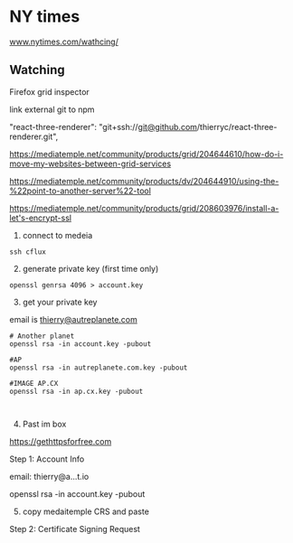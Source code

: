 # NY times

www.nytimes.com/wathcing/

## Watching

Firefox grid inspector


link external git to npm

"react-three-renderer": "git+ssh://git@github.com/thierryc/react-three-renderer.git",


https://mediatemple.net/community/products/grid/204644610/how-do-i-move-my-websites-between-grid-services


https://mediatemple.net/community/products/dv/204644910/using-the-%22point-to-another-server%22-tool



https://mediatemple.net/community/products/grid/208603976/install-a-let's-encrypt-ssl


1. connect to medeia

```
ssh cflux

```

2. generate  private key (first time only)

```
openssl genrsa 4096 > account.key

```

3. get your private key

email is thierry@autreplanete.com

```
# Another planet
openssl rsa -in account.key -pubout

#AP
openssl rsa -in autreplanete.com.key -pubout

#IMAGE AP.CX
openssl rsa -in ap.cx.key -pubout



```

4. Past im box

https://gethttpsforfree.com

Step 1: Account Info

email: thierry@a...t.io

openssl rsa -in account.key -pubout

5. copy medaitemple CRS and paste

Step 2: Certificate Signing Request
